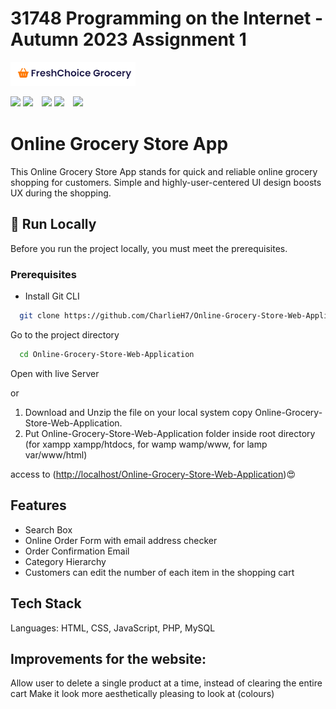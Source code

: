 <h1>31748 Programming on the Internet - Autumn 2023 Assignment 1</h1>

<img src="images/Store Logo.png?raw=true" width="200px">

<img src="https://shields.io/badge/MySQL-lightgrey?logo=mysql&style=plastic&logoColor=white&labelColor=blue"> <img src="https://img.shields.io/badge/PHP-ccc.svg?logo=php&style=flat">　<img src="https://img.shields.io/badge/Javascript-276DC3.svg?logo=javascript&style=flat"> <img src="https://img.shields.io/badge/-CSS3-1572B6.svg?logo=css3&style=flat">　<img src="https://img.shields.io/badge/-HTML5-333.svg?logo=html5&style=flat">　


# Online Grocery Store App

This Online Grocery Store App stands for quick and reliable online grocery shopping for customers. Simple and highly-user-centered UI design boosts UX during the shopping.


## 🚀 Run Locally
Before you run the project locally, you must meet the prerequisites.
### Prerequisites
- Install Git CLI
```bash
  git clone https://github.com/CharlieH7/Online-Grocery-Store-Web-Application.git
```
Go to the project directory

```bash
  cd Online-Grocery-Store-Web-Application
```
Open with live Server

or

1. Download and Unzip the file on your local system copy Online-Grocery-Store-Web-Application.
2. Put Online-Grocery-Store-Web-Application folder inside root directory (for xampp xampp/htdocs, for wamp wamp/www, for lamp var/www/html)

access to ([http://localhost/Online-Grocery-Store-Web-Application](http://assignment1grocery-env.eba-cyptb8h8.us-east-1.elasticbeanstalk.com/index.html))😍

## Features

- Search Box
- Online Order Form with email address checker
- Order Confirmation Email
- Category Hierarchy
- Customers can edit the number of each item in the shopping cart

## Tech Stack

Languages: HTML, CSS, JavaScript, PHP, MySQL

## Improvements for the website:
Allow user to delete a single product at a time, instead of clearing the entire cart
Make it look more aesthetically pleasing to look at (colours)
